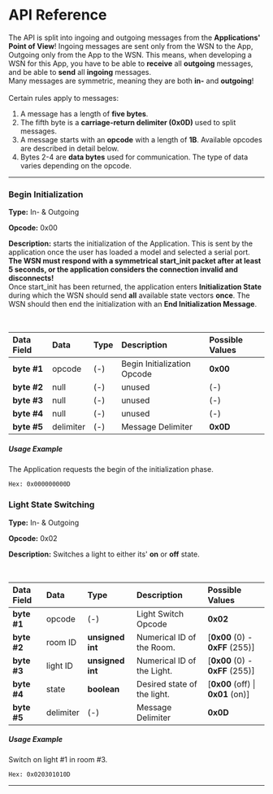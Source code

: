 # API Reference

The API is split into ingoing and outgoing messages from the **Applications' Point of View**!
Ingoing messages are sent only from the WSN to the App, Outgoing only from the App to the WSN.
This means, when developing a WSN for this App, you have to be able to **receive** all **outgoing** messages, and be able to **send** all **ingoing** messages.\
Many messages are symmetric, meaning they are both **in-** and **outgoing**!\
\
Certain rules apply to messages:
1. A message has a length of **five bytes**.
2. The fifth byte is a **carriage-return delimiter (0x0D)** used to split messages.
3. A message starts with an **opcode** with a length of **1B**. Available opcodes are described in detail below.
4. Bytes 2-4 are **data bytes** used for communication. The type of data varies depending on the opcode.
---

### Begin Initialization

**Type:** In- & Outgoing

**Opcode:** 0x00

**Description:** starts the initialization of the Application. This is sent by the application once the user has loaded a model and
selected a serial port. **The WSN must respond with a symmetrical start_init packet after at least 5 seconds, or the application
considers the connection invalid and disconnects!**\
Once start_init has been returned, the application enters **Initialization State** during which the WSN should send
**all** available state vectors **once**. The WSN should then end the initialization with an **End Initialization Message**. 

<br>

| Data Field  | Data      | Type   | Description                            | Possible Values |
|:------------|:----------|:-------|:---------------------------------------|:----------------|
| **byte #1** | opcode    | (-)    | Begin Initialization Opcode            | **0x00**        |
| **byte #2** | null      | (-)    | unused                                 | (-)             |
| **byte #3** | null      | (-)    | unused                                 | (-)             |
| **byte #4** | null      | (-)    | unused                                 | (-)             |
| **byte #5** | delimiter | (-)    | Message Delimiter                      | **0x0D**        |

##### Usage Example
The Application requests the begin of the initialization phase.
````
Hex: 0x000000000D
````

### Light State Switching

**Type:** In- & Outgoing

**Opcode:** 0x02

**Description:** Switches a light to either its' **on** or **off** state.

<br>

| Data Field  | Data      | Type             | Description                            | Possible Values                   |
|:------------|:----------|:-----------------|:---------------------------------------|:----------------------------------|
| **byte #1** | opcode    | (-)              | Light Switch Opcode                    | **0x02**                          |
| **byte #2** | room ID   | **unsigned int** | Numerical ID of the Room.              | [**0x00** (0) - **0xFF** (255)]   |
| **byte #3** | light ID  | **unsigned int** | Numerical ID of the Light.             | [**0x00** (0) - **0xFF** (255)]   |
| **byte #4** | state     | **boolean**      | Desired state of the light.            | [**0x00** (off) \| **0x01** (on)] |
| **byte #5** | delimiter | (-)              | Message Delimiter                      | **0x0D**                          |

##### Usage Example
Switch on light #1 in room #3.
````
Hex: 0x020301010D
````

---